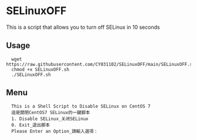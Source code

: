 # SELinuxOFF
This is a script that allows you to turn off SELinux in 10 seconds

## Usage
      wget https://raw.githubusercontent.com/CY031102/SELinuxOFF/main/SELinuxOFF.sh
      chmod +x SELinuxOFF.sh
      ./SELinuxOFF.sh

## Menu
      This is a Shell Script to Disable SELinux on CentOS 7
      這是關閉CentOS7 SELinux的一鍵脚本
      1. Disable SELinux_关闭SELinux
      0. Exit_退出脚本
      Please Enter an Option_請輸入選項：
